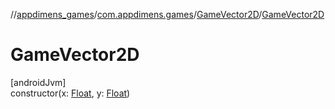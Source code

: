//[appdimens_games](../../../index.md)/[com.appdimens.games](../index.md)/[GameVector2D](index.md)/[GameVector2D](-game-vector2-d.md)

# GameVector2D

[androidJvm]\
constructor(x: [Float](https://kotlinlang.org/api/core/kotlin-stdlib/kotlin/-float/index.html), y: [Float](https://kotlinlang.org/api/core/kotlin-stdlib/kotlin/-float/index.html))